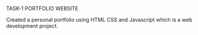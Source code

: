TASK-1 PORTFOLIO WEBSITE

Created a personal portfolio using HTML CSS and Javascript which is a web development project.
